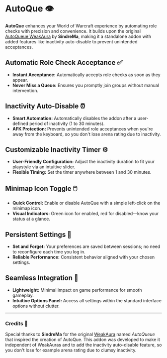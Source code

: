 # AutoQue 👁️

**AutoQue** enhances your World of Warcraft experience by automating role checks with precision and convenience. It builds upon the original [AutoQueue WeakAura](https://wago.io/3IxDUtinb) by **SindreMa**, making it a standalone addon with added features like inactivity auto-disable to prevent unintended acceptances.

## Automatic Role Check Acceptance ✅

- **Instant Acceptance:** Automatically accepts role checks as soon as they appear.
- **Never Miss a Queue:** Ensures you promptly join groups without manual intervention.

## Inactivity Auto-Disable ⏰

- **Smart Automation:** Automatically disables the addon after a user-defined period of inactivity (1 to 30 minutes).
- **AFK Protection:** Prevents unintended role acceptances when you're away from the keyboard, so you don't lose arena rating due to inactivity.

## Customizable Inactivity Timer ⚙️

- **User-Friendly Configuration:** Adjust the inactivity duration to fit your playstyle via an intuitive slider.
- **Flexible Timing:** Set the timer anywhere between 1 and 30 minutes.

## Minimap Icon Toggle 🖱️

- **Quick Control:** Enable or disable AutoQue with a simple left-click on the minimap icon.
- **Visual Indicators:** Green icon for enabled, red for disabled—know your status at a glance.

## Persistent Settings 💾

- **Set and Forget:** Your preferences are saved between sessions; no need to reconfigure each time you log in.
- **Reliable Performance:** Consistent behavior aligned with your chosen settings.

## Seamless Integration 🧩

- **Lightweight:** Minimal impact on game performance for smooth gameplay.
- **Intuitive Options Panel:** Access all settings within the standard interface options without clutter.

---

### Credits 🙏

Special thanks to **SindreMa** for the original [WeakAura](https://wago.io/3IxDUtinb) named *AutoQueue* that inspired the creation of AutoQue. This addon was developed to make it independent of WeakAuras and to add the inactivity auto-disable feature, so you don't lose for example arena rating due to clumsy inactivity.
